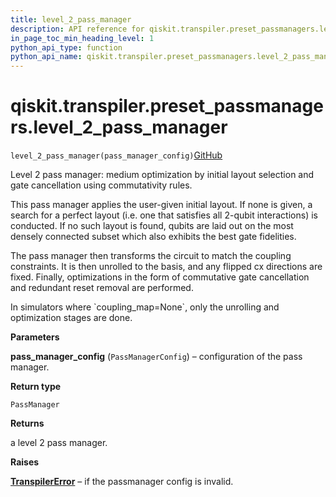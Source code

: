 ```yaml
---
title: level_2_pass_manager
description: API reference for qiskit.transpiler.preset_passmanagers.level_2_pass_manager
in_page_toc_min_heading_level: 1
python_api_type: function
python_api_name: qiskit.transpiler.preset_passmanagers.level_2_pass_manager
---
```


# qiskit.transpiler.preset\_passmanagers.level\_2\_pass\_manager

<span id="qiskit.transpiler.preset_passmanagers.level_2_pass_manager" />

`level_2_pass_manager(pass_manager_config)`[GitHub](https://github.com/qiskit/qiskit/tree/stable/0.20/qiskit/transpiler/preset_passmanagers/level2.py "view source code")

Level 2 pass manager: medium optimization by initial layout selection and gate cancellation using commutativity rules.

This pass manager applies the user-given initial layout. If none is given, a search for a perfect layout (i.e. one that satisfies all 2-qubit interactions) is conducted. If no such layout is found, qubits are laid out on the most densely connected subset which also exhibits the best gate fidelities.

The pass manager then transforms the circuit to match the coupling constraints. It is then unrolled to the basis, and any flipped cx directions are fixed. Finally, optimizations in the form of commutative gate cancellation and redundant reset removal are performed.

<Admonition title="Note" type="note">
  In simulators where `coupling_map=None`, only the unrolling and optimization stages are done.
</Admonition>

**Parameters**

**pass\_manager\_config** (`PassManagerConfig`) – configuration of the pass manager.

**Return type**

`PassManager`

**Returns**

a level 2 pass manager.

**Raises**

[**TranspilerError**](qiskit.transpiler.TranspilerError "qiskit.transpiler.TranspilerError") – if the passmanager config is invalid.

